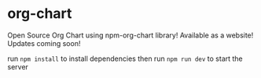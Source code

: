 # org-chart
Open Source Org Chart using npm-org-chart library! Available as a website! Updates coming soon!

run `npm install` to install dependencies
then run `npm run dev` to start the server